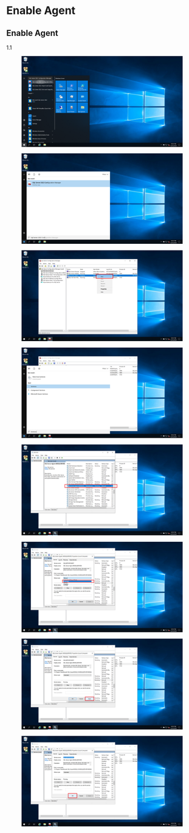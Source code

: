 # Enable Agent

## Enable Agent

1.1&#x20;

<div>

<figure><img src="../../../../../../.gitbook/assets/Screenshot (9).png" alt=""><figcaption></figcaption></figure>

 

<figure><img src="../../../../../../.gitbook/assets/Screenshot (10) (1).png" alt=""><figcaption></figcaption></figure>

</div>

<div>

<figure><img src="../../../../../../.gitbook/assets/Screenshot (13).png" alt=""><figcaption></figcaption></figure>

 

<figure><img src="../../../../../../.gitbook/assets/Screenshot (14).png" alt=""><figcaption></figcaption></figure>

 

<figure><img src="../../../../../../.gitbook/assets/Screenshot (16).png" alt=""><figcaption></figcaption></figure>

 

<figure><img src="../../../../../../.gitbook/assets/Screenshot (18) (1).png" alt=""><figcaption></figcaption></figure>

</div>

<div>

<figure><img src="../../../../../../.gitbook/assets/Screenshot (19).png" alt=""><figcaption></figcaption></figure>

 

<figure><img src="../../../../../../.gitbook/assets/Screenshot (20) (1).png" alt=""><figcaption></figcaption></figure>

</div>
